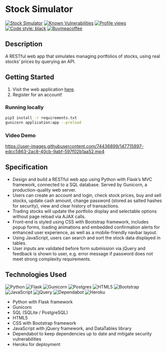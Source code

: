 # Stock Simulator

[![Stock Simulator](https://img.shields.io/website-up-down-green-red/https/danieltsiang.github.io.svg)](https://stock-simulator-dt.herokuapp.com/)
[![Known Vulnerabilities](https://snyk.io/test/github/DanielTsiang/stock-simulator/badge.svg)](https://snyk.io/test/github/DanielTsiang/stock-simulator)
[![Profile views](https://gpvc.arturio.dev/stock-simulator)](https://gpvc.arturio.dev/stock-simulator)
[![Code style: black](https://img.shields.io/badge/code%20style-black-000000.svg)](https://github.com/psf/black)
[![Buymeacoffee](https://badgen.net/badge/icon/buymeacoffee?icon=buymeacoffee&label)](https://www.buymeacoffee.com/dantsiang8)

## Description
A RESTful web app that simulates managing portfolios of stocks, using real stocks’ prices by querying an API.

## Getting Started
1. Visit the web application [here](https://stock-simulator-dt.herokuapp.com/).
2. Register for an account!

### Running locally
```bash
pip3 install -r requirements.txt
gunicorn application:app --preload
```

### Video Demo
https://user-images.githubusercontent.com/74436899/147715897-edcc5863-2ac8-40cb-9abf-597f02b1aa52.mp4

## Specification
* Design and build a RESTful web app using Python with Flask’s MVC framework, connected to a SQL database. Served by Gunicorn, a production-quality web server.
* Users can create an account and login, check stock prices, buy and sell stocks, update cash amount, change password (stored as salted hashes for security), view and clear history of transactions.
* Trading stocks will update the portfolio display and selectable options without page reload via AJAX calls.
* Front-end is styled using CSS with Bootstrap framework, includes popup forms, loading animations and embedded confirmation alerts for enhanced user experience, as well as a mobile-friendly navbar layout.
* Using JavaScript, users can search and sort the stock data displayed in tables.
* User inputs are validated before form submission via jQuery and feedback is shown to user, e.g. error message if password does not meet strong complexity requirements.

## Technologies Used
![Python](https://img.shields.io/badge/python-3670A0?logo=python&logoColor=ffdd54)
![Flask](https://img.shields.io/badge/flask-%23000.svg?logo=flask&logoColor=white)
![Gunicorn](https://img.shields.io/badge/gunicorn-%298729.svg?logo=gunicorn&logoColor=white)
![Postgres](https://img.shields.io/badge/postgres-%23316192.svg?logo=postgresql&logoColor=white)
![HTML5](https://img.shields.io/badge/html5-%23E34F26.svg?logo=html5&logoColor=white)
![Bootstrap](https://img.shields.io/badge/bootstrap-%23563D7C.svg?logo=bootstrap&logoColor=white)
![JavaScript](https://img.shields.io/badge/javascript-%23323330.svg?logo=javascript&logoColor=%23F7DF1E)
![jQuery](https://img.shields.io/badge/jquery-%230769AD.svg?logo=jquery&logoColor=white)
![Dependabot](https://img.shields.io/badge/dependabot-025E8C?logo=dependabot&logoColor=white)
![Heroku](https://img.shields.io/badge/heroku-%23430098.svg?logo=heroku&logoColor=white)

* Python with Flask framework
* Gunicorn
* SQL (SQLite / PostgreSQL)
* HTML5
* CSS with Bootstrap framework
* JavaScript with jQuery framework, and DataTables library
* Dependabot to keep dependencies up to date and mitigate security vulnerabilities
* Heroku for deployment
